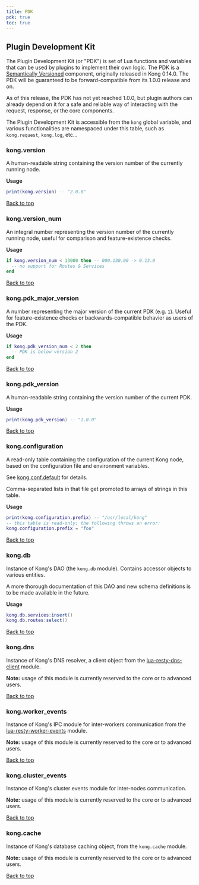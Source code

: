 ```yaml
---
title: PDK
pdk: true
toc: true
---
```


## Plugin Development Kit

The Plugin Development Kit (or "PDK") is set of Lua functions and variables
 that can be used by plugins to implement their own logic.  The PDK is a
 [Semantically Versioned](https://semver.org/) component, originally
 released in Kong 0.14.0. The PDK will be guaranteed to be forward-compatible
 from its 1.0.0 release and on.

 As of this release, the PDK has not yet reached 1.0.0, but plugin authors
 can already depend on it for a safe and reliable way of interacting with the
 request, response, or the core components.

 The Plugin Development Kit is accessible from the `kong` global variable,
 and various functionalities are namespaced under this table, such as
 `kong.request`, `kong.log`, etc...




### kong.version

A human-readable string containing the version number of the currently
 running node.

**Usage**

``` lua
print(kong.version) -- "2.0.0"
```

[Back to top](#plugin-development-kit)


### kong.version_num

An integral number representing the version number of the currently running
 node, useful for comparison and feature-existence checks.

**Usage**

``` lua
if kong.version_num < 13000 then -- 000.130.00 -> 0.13.0
  -- no support for Routes & Services
end
```

[Back to top](#plugin-development-kit)


### kong.pdk_major_version

A number representing the major version of the current PDK (e.g.
 `1`). Useful for feature-existence checks or backwards-compatible behavior
 as users of the PDK.


**Usage**

``` lua
if kong.pdk_version_num < 2 then
  -- PDK is below version 2
end
```

[Back to top](#plugin-development-kit)


### kong.pdk_version

A human-readable string containing the version number of the current PDK.

**Usage**

``` lua
print(kong.pdk_version) -- "1.0.0"
```

[Back to top](#plugin-development-kit)


### kong.configuration

A read-only table containing the configuration of the current Kong node,
 based on the configuration file and environment variables.

 See [kong.conf.default](https://github.com/Kong/kong/blob/master/kong.conf.default)
 for details.

 Comma-separated lists in that file get promoted to arrays of strings in this
 table.


**Usage**

``` lua
print(kong.configuration.prefix) -- "/usr/local/kong"
-- this table is read-only; the following throws an error:
kong.configuration.prefix = "foo"
```

[Back to top](#plugin-development-kit)




### kong.db

Instance of Kong's DAO (the `kong.db` module).  Contains accessor objects
 to various entities.

 A more thorough documentation of this DAO and new schema definitions is to
 be made available in the future.


**Usage**

``` lua
kong.db.services:insert()
kong.db.routes:select()
```

[Back to top](#plugin-development-kit)


### kong.dns

Instance of Kong's DNS resolver, a client object from the
 [lua-resty-dns-client](https://github.com/kong/lua-resty-dns-client) module.

 **Note:** usage of this module is currently reserved to the core or to
 advanced users.


[Back to top](#plugin-development-kit)


### kong.worker_events

Instance of Kong's IPC module for inter-workers communication from the
 [lua-resty-worker-events](https://github.com/Kong/lua-resty-worker-events)
 module.

 **Note:** usage of this module is currently reserved to the core or to
 advanced users.


[Back to top](#plugin-development-kit)


### kong.cluster_events

Instance of Kong's cluster events module for inter-nodes communication.

 **Note:** usage of this module is currently reserved to the core or to
 advanced users.


[Back to top](#plugin-development-kit)


### kong.cache

Instance of Kong's database caching object, from the `kong.cache` module.

 **Note:** usage of this module is currently reserved to the core or to
 advanced users.


[Back to top](#plugin-development-kit)
